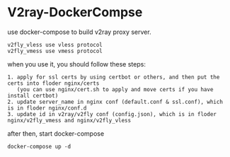 # V2ray-DockerCompse

use docker-compose to build v2ray proxy server.

    v2fly_vless use vless protocol
    v2fly_vmess use vmess protocol

when you use it, you should follow these steps:

    1. apply for ssl certs by using certbot or others, and then put the certs into floder nginx/certs 
       (you can use nginx/cert.sh to apply and move certs if you have install certbot)
    2. update server_name in nginx conf (default.conf & ssl.conf), which is in floder nginx/conf.d
    3. update id in v2ray/v2fly conf (config.json), which is in floder nginx/v2fly_vmess and nginx/v2fly_vless

after then, start docker-compose
    
    docker-compose up -d
